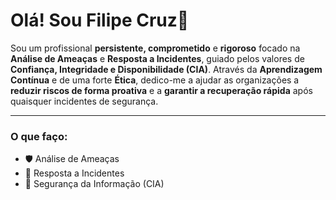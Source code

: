 # Olá! Sou Filipe Cruz👋

Sou um profissional **persistente, comprometido** e **rigoroso** focado na **Análise de Ameaças** e **Resposta a Incidentes**, guiado pelos valores de **Confiança, Integridade e Disponibilidade (CIA)**. Através da **Aprendizagem Contínua** e de uma forte **Ética**, dedico-me a ajudar as organizações a **reduzir riscos de forma proativa** e a **garantir a recuperação rápida** após quaisquer incidentes de segurança.

---
### O que faço:
- 🛡️ Análise de Ameaças
- 🚨 Resposta a Incidentes
- 🧠 Segurança da Informação (CIA)

<!--
**filipecruzsec/filipecruzsec** is a ✨ _special_ ✨ repository because its `README.md` (this file) appears on your GitHub profile.

Here are some ideas to get you started:

- 🔭 I’m currently working on ...
- 🌱 I’m currently learning ...
- 👯 I’m looking to collaborate on ...
- 🤔 I’m looking for help with ...
- 💬 Ask me about ...
- 📫 How to reach me: ...
- 😄 Pronouns: ...
- ⚡ Fun fact: ...
-->
